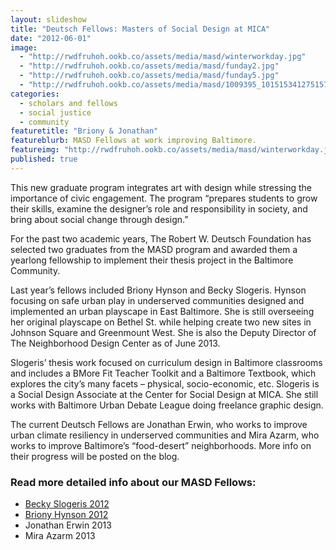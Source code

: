 ```yaml
---
layout: slideshow
title: "Deutsch Fellows: Masters of Social Design at MICA"
date: "2012-06-01"
image: 
  - "http://rwdfruhoh.ookb.co/assets/media/masd/winterworkday.jpg"
  - "http://rwdfruhoh.ookb.co/assets/media/masd/funday2.jpg"
  - "http://rwdfruhoh.ookb.co/assets/media/masd/funday5.jpg"
  - "http://rwdfruhoh.ookb.co/assets/media/masd/1009395_10151534127515787_407399027_o-1.jpg"
categories: 
  - scholars and fellows
  - social justice
  - community
featuretitle: "Briony & Jonathan"
featureblurb: MASD Fellows at work improving Baltimore.
featureimg: "http://rwdfruhoh.ookb.co/assets/media/masd/winterworkday.jpg"
published: true
---
```


This new graduate program integrates art with design while stressing the importance of civic engagement. The program “prepares students to grow their skills, examine the designer’s role and responsibility in society, and bring about social change through design.” 

For the past two academic years, The Robert W. Deutsch Foundation has selected two graduates from the MASD program and awarded them a yearlong fellowship to implement their thesis project in the Baltimore Community. 

Last year’s fellows included Briony Hynson and Becky Slogeris. Hynson focusing on safe urban play in underserved communities designed and implemented an urban playscape in East Baltimore. She is still overseeing her original playscape on Bethel St. while helping create two new sites in Johnson Square and Greenmount West. She is also the Deputy Director of The Neighborhood Design Center as of June 2013. 

Slogeris’ thesis work focused on curriculum design in Baltimore classrooms and includes a BMore Fit Teacher Toolkit and a Baltimore Textbook, which explores the city’s many facets – physical, socio-economic, etc. Slogeris is a Social Design Associate at the Center for Social Design at MICA. She still works with Baltimore Urban Debate League doing freelance graphic design.  

The current Deutsch Fellows are Jonathan Erwin, who works to improve urban climate resiliency in underserved communities and Mira Azarm, who works to improve Baltimore’s “food-desert” neighborhoods. More info on their progress will be posted on the blog. 

### Read more detailed info about our MASD Fellows:
- [Becky Slogeris 2012](http://rwdfblog.com/2013/05/31/designing-a-better-baltimore/)
- [Briony Hynson 2012](http://rwdfblog.com/2013/04/30/revitalizing-baltimore-one-playground-at-a-time/)
- Jonathan Erwin 2013
- Mira Azarm 2013